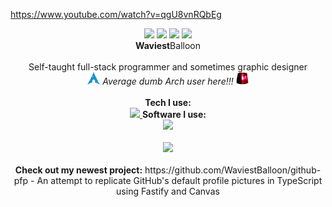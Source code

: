 https://www.youtube.com/watch?v=qgU8vnRQbEg


<p align="center">
  <img src="https://gitpfp.wav.blue/pfp?mag=0.5&name=WaviestBalloon&colour=bedefa"> <img src="https://gitpfp.wav.blue/pfp?mag=0.5&name=Waviest&colour=bedefa"> <img src="https://gitpfp.wav.blue/pfp?mag=0.5&name=Wavi&colour=bedefa"> <img src="https://gitpfp.wav.blue/pfp?mag=0.5&name=Wavy&colour=bedefa">
  <!-- https://github.com/WaviestBalloon/github-pfp -->
  <br><b>Waviest</b>Balloon<br><br>
  Self-taught full-stack programmer and sometimes graphic designer<br>
  <img src="assets/archlinux_icon.svg" width=20px> <i>Average dumb Arch user here!!!</i> <img src="assets/rotating_light.gif" width=20px>
  <br><br>
  <b>Tech I use:</b><br>
  <a href="https://skillicons.dev">
    <img src="https://skillicons.dev/icons?i=js,ts,bash,rust,electron,godot,html,css,lua,nodejs,powershell,py,tauri,threejs,tensorflow,vue" />
  </a>
  <b>Software I use:</b><br>
  <a href="https://skillicons.dev">
    <img src="https://skillicons.dev/icons?i=sentry,vercel,vscode,replit,cloudflare,raspberrypi,postman,nginx,linux,grafana,github,git,discord,supabase" />
  </a>
  <br>
  <br>
  <a href="https://holopin.io/@waviestballoon">
    <img src="https://holopin.onrender.com/waviestballoon"/>
  </a>
  <br>
  <br>
  <b>Check out my newest project:</b> https://github.com/WaviestBalloon/github-pfp - An attempt to replicate GitHub's default profile pictures in TypeScript using Fastify and Canvas 
</p>
